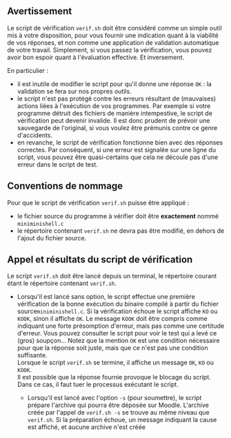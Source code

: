 Avertissement
-------------
Le script de vérification `verif.sh` doit être considéré comme un simple outil mis à votre
disposition, pour vous fournir une indication quant à la viabilité de vos réponses, et non 
comme une application de validation automatique de votre travail. Simplement, si vous passez
la vérification, vous pouvez avoir bon espoir quant à l'évaluation effective. Et inversement.

En particulier :

  - il est inutile de modifier le script pour qu'il donne une réponse `OK` : la validation
  se fera sur nos propres outils.
  - le script n'est pas protégé contre les erreurs résultant de (mauvaises) actions liées
  à l'exécution de vos programmes. Par exemple si votre programme détruit des fichiers
  de manière intempestive, le script de vérification peut devenir invalide.
  Il est donc prudent de prévoir une sauvegarde de l'original, si vous voulez être prémunis
   contre ce genre d'accidents.
  - en revanche, le script de vérification fonctionne bien avec des réponses correctes.
    Par conséquent, si une erreur est signalée sur une ligne du script, vous pouvez être
    quasi-certains que cela ne découle pas d'une erreur dans le script de test.

Conventions de nommage
----------------------

Pour que le script de vérification `verif.sh` puisse être appliqué :

  - le fichier source du programme à vérifier doit être **exactement** nommé `miniminishell.c`
  - le répertoire contenant `verif.sh` ne devra pas être modifié, en dehors de l'ajout du
    fichier source.
  

Appel et résultats du script de vérification
--------------------------------------------

Le script `verif.sh` doit être lancé depuis un terminal, le répertoire courant étant le
répertoire contenant `verif.sh`.

* Lorsqu'il est lancé sans  option, le script effectue une première vérification de 
la bonne exécution du binaire compilé à partir du fichier source`miniminishell.c`. 
Si la vérification échoue le script affiche `KO` ou `KOOK`, sinon il affiche `OK`. 
Le message `KOOK` doit être compris comme indiquant une forte présomption d'erreur, mais
pas comme une certitude d'erreur. Vous pouvez consulter le script pour voir le test qui
a levé ce (gros) soupçon...
Notez que la mention `OK` est une condition nécessaire pour que la réponse soit juste,
mais que ce n'est pas une condition suffisante.  
Lorsque le script `verif.sh` se termine, il affiche un message `OK`, `KO` ou `KOOK`.  
 Il est possible que la réponse fournie provoque le blocage du script. Dans ce cas, il faut
  tuer le processus exécutant le script.
  
  * Lorsqu'il est lancé avec l'option `-s` (pour soumettre), le script prépare l'archive qui
pourra être déposée sur Moodle. L'archive créée par l'appel de `verif.sh -s` se 
trouve au même niveau que `verif.sh`. Si la préparation échoue, un message indiquant 
la cause est affiché, et aucune archive n'est créée

